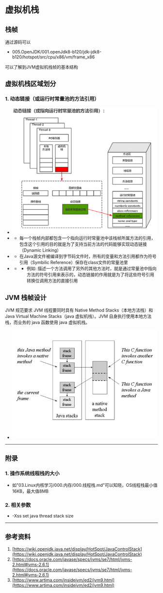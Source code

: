 # 虚拟机栈
## 栈帧
通过源码可以
- 005.OpenJDK/001.openJdk8-b120/jdk-jdk8-b120/hotspot/src/cpu/x86/vm/frame_x86
  
可以了解到JVM虚拟机栈帧的基本结构
## 虚拟机栈区域划分
### 1. 动态链接（或运行时常量池的方法引用）
+ <img src="./pics/2021-12-23_08-42.png"/>
+ -  每一个栈帧内部都包含一个指向运行时常量池中该栈帧所属方法的引用，包含这个引用的目的就是为了支持当前方法的代码能够实现动态链接（Dynamic Linking）
+ -  在Java源文件被编译到字节码文件时，所有的变量和方法引用都作为符号引用（Symbilic Reference）保存在class文件的常量池里
+ - + 例如: 描述一个方法调用了另外的其他方法时，就是通过常量池中指向方法的符号引用来表示的，动态链接的作用就是为了将这些符号引用转换位调用方法的直接引用

## JVM 栈帧设计
JVM 规范要求 JVM 线程要同时具有 Native Method Stacks（本地方法栈）和 Java Virtual Machine Stacks（java 虚拟机栈）。JVM 自身执行使用本地方法栈，而业务的 java 函数使用 java 虚拟机栈。
- <img src="./pics/fig5-13.gif"/>

---
## 附录
### 1. 操作系统线程栈的大小
+ 如"03.Linux内核学习/000.内存/000.线程栈.md"可以知晓，OS线程栈最小值16KB，最大值8MB

### 2. 相关参数
- -Xss  set java thread stack size
---  
## 参考资料 
1.  [https://wiki.openjdk.java.net/display/HotSpot/JavaControlStack](https://wiki.openjdk.java.net/display/HotSpot/JavaControlStack)
2.  [https://docs.oracle.com/javase/specs/jvms/se7/html/jvms-2.html#jvms-2.6.1](https://docs.oracle.com/javase/specs/jvms/se7/html/jvms-2.html#jvms-2.6.1)
3.  [https://www.artima.com/insidejvm/ed2/jvm9.html](https://www.artima.com/insidejvm/ed2/jvm9.html)